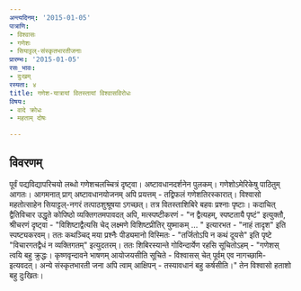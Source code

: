 ```yaml
---
अन्त्यदिनम्: '2015-01-05'
पात्राणि:
- विश्वासः
- गणेशः
- सियाट्टल्-संस्कृतभारतीजनाः
प्रारम्भः: '2015-01-05'
रसः_भावः:
- दुःखम्
रस्यता: ४
title: गणेश-यात्रायां वितस्तायां विश्वासविरोधः
विषयः:
- वादे क्रोधः
- महताम् दोषः

---
```


## विवरणम्
पूर्वं पद्यविद्यापरिचयो लब्धो गणेशचलच्चित्रं दृष्ट्वा। अष्टावधानदर्शनेन पुलकम्। गणेशोऽमेरिकेषु पाठितुम् आगतः। आगमनात् प्राग् अष्टावधानयोजनम् अपि प्रयत्तम् - तद्विफलं गणेशतिरस्कारात्। विश्वासो महतोत्साहेन सियाट्टल्-नगरं तत्पाठशुश्रूषया ऽगच्छत्। तत्र वितस्ताशिबिरे बहवः प्रश्नाः‌ पृष्टाः। कदाचित् द्वैतिविचार उद्धृते कोपिष्ठो व्यक्तिगतमपावदत् अपि, मत्स्पष्टीकरणं - "न द्वैत्यहम्, स्पष्टतायै पृष्टं" इत्युक्तौ, श्रीचरणं दृष्ट्वा - "विशिष्टाद्वैत्यसि चेद् लक्ष्मणे विशिष्टप्रीतिर् युष्माकम् … " इत्यारभत - "नाहं तादृश" इति स्पष्ट्यकरवम्। ततः कथञ्चिद् मया प्रश्नैः पीड्यमानो विस्मितः - "तर्जितोऽपि न कथं दूयसे" इति पृष्टे "विचारगतद्वैधं न व्यक्तिगतम्" इत्युदतरम्। ततः शिबिरस्यान्ते गोविन्दार्येण रहसि सूचितोऽहम् - "गणेशस् त्वयि बहु क्रुद्धः। कृष्णवृन्दावने भाषणम् आयोजयसीति सूचिते - विश्वासस् चेत् पूर्वम् एव नागच्छामि- इत्यवदत्। अन्ये संस्कृतभारती जना अपि त्वाम् आक्षिपन् - तस्यावधानं बहु कर्षसीति।" तेन विश्वासो हताशो बहु दुःखितः।

